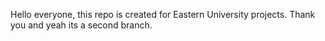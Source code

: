 Hello everyone, this repo is created for Eastern University projects. Thank you and yeah its a second branch.
